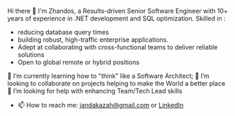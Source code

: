 Hi there 👋
I'm Zhandos, a  Results-driven Senior Software Engineer with 10+ years of experience in .NET development and SQL optimization. 
Skilled in :

- reducing database query times 
- building robust, high-traffic enterprise applications.
- Adept at collaborating with cross-functional teams to deliver reliable solutions
- Open to global remote or hybrid positions


🌱 I’m currently learning how to "think" like a Software Architect;
👯 I’m looking to collaborate on projects helping to make the World a better place
🤔 I’m looking for help with enhancing Team/Tech Lead skills
- 📫 How to reach me: [jandakazah@gmail.com](mailto:jandakazah@gmail.com) or [LinkedIn](https://www.linkedin.com/in/jandakazah/) 
